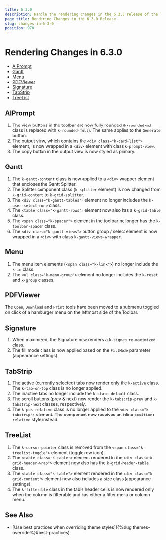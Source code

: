 ```yaml
---
title: 6.3.0
description: Handle the rendering changes in the 6.3.0 release of the Telerik UI for Blazor components.
page_title: Rendering Changes in the 6.3.0 Release
slug: changes-in-6-3-0
position: 970
---
```


# Rendering Changes in 6.3.0

* [AIPrompt](#aiprompt)
* [Gantt](#gantt)
* [Menu](#menu)
* [PDFViewer](#pdfviewer)
* [Signature](#signature)
* [TabStrip](#tabstrip)
* [TreeList](#treelist)

## AIPrompt

1. The view buttons in the toolbar are now fully rounded (`k-rounded-md` class is replaced with `k-rounded-full`). The same applies to the `Generate` button.
2. The output view, which contains the `<div class="k-card-list">` element, is now wrapped in a `<div>` element with class `k-prompt-view`.
3. The copy button in the output view is now styled as primary.

## Gantt

1. The `k-gantt-content` class is now applied to a `<div>` wrapper element that encloses the Gantt Splitter.
2. The Splitter component class (`k-splitter` element) is now changed from `k-grid-content` to `k-grid-splitter`.
3. The `<div class="k-gantt-tables">` element no longer includes the `k-user-select-none` class.
4. The `<table class="k-gantt-rows">` element now also has a `k-grid-table` class.
5. The `<span class="k-spacer">` element in the toolbar no longer has the `k-toolbar-spacer` class.
6. The `<div class="k-gantt-views">` button group / select element is now wrapped in a `<div>` with class `k-gantt-views-wrapper`.

## Menu

1. The menu item elements (`<span class="k-link">`) no longer include the `k-in` class.
2. The `<ul class="k-menu-group">` element no longer includes the `k-reset` and `k-group` classes.

## PDFViewer

The `Open`, `Download` and `Print` tools have been moved to a submenu toggled on click of a hamburger menu on the leftmost side of the Toolbar.

## Signature

1. When maximized, the Signature now renders a `k-signature-maximized` class.
2. The fill mode class is now applied based on the `FillMode` parameter (appearance settings).

## TabStrip

1. The active (currently selected) tabs now render only the `k-active` class. The `k-tab-on-top` class is no longer applied.
2. The inactive tabs no longer include the `k-state-default` class.
3. The scroll buttons (prev & next) now render the `k-tabstrip-prev` and `k-tabstrip-next` classes, respectively.
4. The `k-pos-relative` class is no longer applied to the `<div class="k-tabstrip">` element. The component now receives an inline `position: relative` style instead.

## TreeList

1. The `k-cursor-pointer` class is removed from the `<span class="k-treelist-toggle">` element (toggle row icon).
2. The `<table class="k-table">` element rendered in the `<div class="k-grid-header-wrap">` element now also has the `k-grid-header-table` class.
3. The `<table class="k-table">` element rendered in the `<div class="k-grid-content">` element now also includes a size class (appearance settings).
4. The `k-filterable` class in the table header cells is now rendered only when the column is filterable and has either a filter menu or column menu.

## See Also

* [Use best practices when overriding theme styles]({%slug themes-override%}#best-practices)
